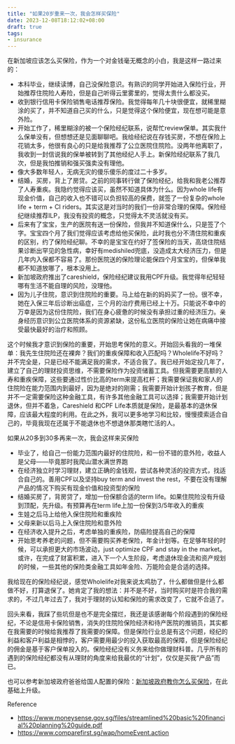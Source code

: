 ```yaml
---
title: "如果20岁重来一次，我会怎样买保险"
date: 2023-12-08T18:12:02+08:00
draft: true
tags: 
- insurance
---
```


在新加坡应该怎么买保险，作为一个对金钱毫无概念的小白，我是这样一路过来的：
- 本科毕业，继续读博，自己没保险意识。有熟识的同学开始进入保险行业，开始推荐住院险人寿险，但是自己听得云里雾里的，觉得太贵什么都没买。
- 收到银行信用卡保险销售电话推荐保险。我觉得每年几十块很便宜，就稀里糊涂的买了，并不知道自己买的什么，只是觉得这个保险便宜，现在想可能是意外险。
- 开始工作了，稀里糊涂的被一个保险经纪联系，说帮忙review保单。其实我什么保单没有，但想想还是见面聊聊吧。我给经纪说在存钱买房，不想在保险上花销太多，他很有良心的只是给我推荐了公立医院住院险。没两年他离职了，我收到一封信说我的保单被转到了其他经纪人手上。新保险经纪联系了我几次，但是我怕推销和强买强卖没有理他。
- 像大多数年轻人，无病无灾的傻乐傻乐的度过二十多岁。
- 结婚，买房，背上了房贷。之前的同事转行做了保险经纪，给我和我老公推荐了人寿重疾。我隐约觉得应该买，虽然不知道具体为什么。因为whole life有现金价值，自己的收入也不错可以负担较高的保费，就签了一份复杂的whole life + term + CI riders。其实这是对当时的我们一份非常合理的保障。保险经纪继续推荐ILP，我没有投资的概念，只觉得太不灵活就没有买。
- 后来有了宝宝，生产的医院有送一份保险，但我并不知道保什么，只是签了个字。宝宝四个月了我们觉得应该考虑给他买保险，此时我也分不清住院和重疾的区别，约了保险经纪聊。不幸的是宝宝在约好了签保险的当天，高烧住院结果诊断出罕见的急性病，幸好有medishiled兜底，没造成太大经济压力，但是几年内入保都不容易了。那份医院送的保险理论能保四个月宝宝的，但保单我都不知道放哪了，根本没用上。
- 新加坡政府推出了careshield，保险经纪建议我用CPF升级。我觉得年纪轻轻哪有生活不能自理的风险，没理他。
- 因为儿子住院，意识到住院险的重要。马上给在新的妈妈买了一份。很不幸，她在入保三年后诊断出癌症，三个月的治疗费用已经上十万。只能说不幸中的万幸是因为这份住院险，我们在身心疲惫的时候没有承担过重的经济压力。亲身经历意识到公立医院体系的资源紧缺，这份私立医院的保险让她在病痛中接受最快最好的治疗和照顾。

这个时候我才意识到保险的重要，开始思考保险的意义。开始回头看我的一堆保单：我先生住院险还在裸奔？我们的重疾保障和收入匹配吗？Wholelife不好吗？并不完全是，只是已经不能满足我的需求，不适合我了。我已经开始定投几年了，建立了自己的理财投资思维，不需要保险作为投资储蓄工具。但我需要更高额的人寿和重疾保障，这些要通过性价比高的term来提高杠杆；我需要保证我和家人的住院险在能力范围内到最好，因为是绝对的刚需；我需要开始计划孩子教育，但是并不一定需要保险这种金融工具，有许多其他金融工具可以选择；我需要开始计划退休，但并不着急，Careshield 和CPF Life本质就是保险，是最基本的退休保障，应该最大程度的利用。在此之外，我可以更多地学习和比较，慢慢摸索适合自己的，毕竟我现在还属于不能退休也不想退休那类瞎忙活的人。

如果从20多到30多再来一次，我会这样来买保险
- 毕业了，给自己一份能力范围内最好的住院险，和一份不错的意外险，收益人是父母——毕竟那时我爬山潜水满世界跑
- 在经济独立时学习理财，建立正确的金钱观，尝试各种灵活的投资方式，找适合自己的。善用CPF以及坚持buy term and invest the rest，不要在没有理解产品的情况下购买有现金价值和投资型的保险
- 结婚买房了，背房贷了，增加一份保额合适的term life。如果住院险没有升级到顶配，先升级。有预算再在term life上加一份保到3/5年收入的重疾
- 生娃之后马上给他入保住院险和重疾险
- 父母来新以后马上入保住院险和意外险
- 在经济收入提升之后，考虑单独的重疾险，防癌险提高自己的保障 
- 开始思考养老的问题，但不需要购买养老保险，年金计划等。在足够年轻的时候，可以承担更大的市场波动，just optimize CPF and stay in the market。或许，在完成了财富积累，进入下一个人生阶段，考虑退休现金流和资产规划的时候，一些其他的保险类金融工具如年金险、万能险会是合适的选择。

我给现在的保险经纪说，感觉Wholelife对我来说太鸡肋了，什么都做但是什么都做不好，打算退保了。她肯定了我的想法：并不是不好，当时购买时是符合我的需求的，不过几年过去了，我对于理财的认知和保险的需求改变了，它就不合适了。

回头来看，我踩了些坑但是也不是完全摆烂，我还是该感谢每个阶段遇到的保险经纪，不论是信用卡保险销售，消失的住院险保险经济和待产医院的推销员，其实都在我需要的时候给我推荐了我需要的保障。但是保险行业总是有这个问题，经纪的利益和客户利益是相悖的，客户需要用最少的投入获取最高的保障，但是保险经纪的佣金是基于客户保单投入的。保险经纪没有义务来给你做理财科普。几乎所有的遇到的保险经纪都没有从理财的角度来给我最优的“计划”，仅仅是买我“产品”而已。


也可以参考新加坡政府爸爸给国人配置的保险：[新加坡政府教你怎么买保险](/posts/singapore-insurance-how-gov-do/)，在此基础上升级。

Reference
- https://www.moneysense.gov.sg/files/streamlined%20basic%20financial%20planning%20guide.pdf
- https://www.comparefirst.sg/wap/homeEvent.action







